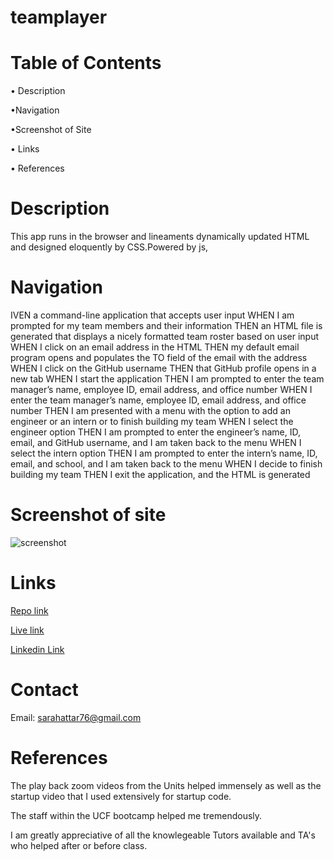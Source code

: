 # teamplayer

# Table of Contents
• Description

•Navigation

•Screenshot of Site

• Links

• References

# Description

This app runs in the browser and lineaments dynamically updated HTML and designed eloquently by CSS.Powered by js,

# Navigation
IVEN a command-line application that accepts user input
WHEN I am prompted for my team members and their information
THEN an HTML file is generated that displays a nicely formatted team roster based on user input
WHEN I click on an email address in the HTML
THEN my default email program opens and populates the TO field of the email with the address
WHEN I click on the GitHub username
THEN that GitHub profile opens in a new tab
WHEN I start the application
THEN I am prompted to enter the team manager’s name, employee ID, email address, and office number
WHEN I enter the team manager’s name, employee ID, email address, and office number
THEN I am presented with a menu with the option to add an engineer or an intern or to finish building my team
WHEN I select the engineer option
THEN I am prompted to enter the engineer’s name, ID, email, and GitHub username, and I am taken back to the menu
WHEN I select the intern option
THEN I am prompted to enter the intern’s name, ID, email, and school, and I am taken back to the menu
WHEN I decide to finish building my team
THEN I exit the application, and the HTML is generated


# Screenshot of site
<!-- add the right screenshot -->
![screenshot](./assets/images/teampalyerss.png)

# Links

<!-- add the correct link in the () -->

[Repo link](https://github.com/SarahAmel/teamplayer/)   



[Live link](http://localhost:52330/dist/index.html/)



[Linkedin Link](https://www.linkedin.com/in/sarah-attar-477312235/)

# Contact
Email: sarahattar76@gmail.com

# References
The play back zoom videos from the Units helped immensely as well as the startup video that I used extensively for startup code.

The staff within the UCF bootcamp helped me tremendously.

I am greatly appreciative of all the knowlegeable Tutors available and TA's who helped after or before class.